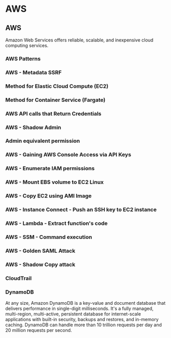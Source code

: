# AWS

## AWS

Amazon Web Services offers reliable, scalable, and inexpensive cloud computing services.

### AWS Patterns

### AWS - Metadata SSRF

### Method for Elastic Cloud Compute \(EC2\)

### Method for Container Service \(Fargate\)

### AWS API calls that Return Credentials

### AWS - Shadow Admin

### Admin equivalent permission

### AWS - Gaining AWS Console Access via API Keys

### AWS - Enumerate IAM permissions

### AWS - Mount EBS volume to EC2 Linux

### AWS - Copy EC2 using AMI Image

### AWS - Instance Connect - Push an SSH key to EC2 instance

### AWS - Lambda - Extract function's code

### AWS - SSM - Command execution

### AWS - Golden SAML Attack

### AWS - Shadow Copy attack

### CloudTrail

### DynamoDB

At any size, Amazon DynamoDB is a key-value and document database that delivers performance in single-digit milliseconds. It's a fully managed, multi-region, multi-active, persistent database for internet-scale applications with built-in security, backups and restores, and in-memory caching. DynamoDB can handle more than 10 trillion requests per day and 20 million requests per second.





